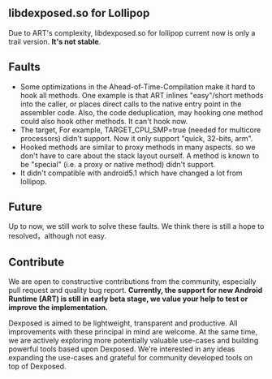 libdexposed.so for Lollipop 
-----------
Due to ART's complexity, libdexposed.so for lollipop current now is only a trail version. **It's not stable**.

Faults
-----------------
* Some optimizations in the Ahead-of-Time-Compilation  make it hard to hook all methods. One example is that ART inlines "easy"/short methods into the caller, or places direct calls to the native entry point in the assembler code. Also, the code deduplication, may hooking one method could also hook other methods. It can't hook now.
* The target, For example, TARGET_CPU_SMP=true (needed for multicore processors) didn't support. Now it only support "quick, 32-bits, arm".
* Hooked methods are similar to proxy methods in many aspects. so we don't have to care about the stack layout ourself. A method is known to be "special" (i.e. a proxy or native method) didn't support.
* It didn't compatible with android5.1 which have changed a lot from lollipop.

Future
-----------
Up to now, we still work to solve these faults. We think there is still a hope to resolved，although not easy.

Contribute
----------
We are open to constructive contributions from the community, especially pull request
and quality bug report. **Currently, the support for new Android Runtime (ART) is still
in early beta stage, we value your help to test or improve the implementation.**

Dexposed is aimed to be lightweight, transparent and productive. All improvements with
these principal in mind are welcome. At the same time, we are actively exploring more
potentially valuable use-cases and building powerful tools based upon Dexposed. We're
interested in any ideas expanding the use-cases and grateful for community developed
tools on top of Dexposed.